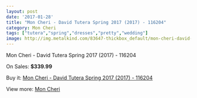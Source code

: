 ```yaml
---
layout: post
date: '2017-01-28'
title: "Mon Cheri - David Tutera Spring 2017 (2017) - 116204"
category: Mon Cheri
tags: ["tutera","spring","dresses","pretty","wedding"]
image: http://img.metalkind.com/83647-thickbox_default/mon-cheri-david-tutera-spring-2017-2017-116204.jpg
---
```

Mon Cheri - David Tutera Spring 2017 (2017) - 116204

On Sales: **$339.99**
<a href="https://www.metalkind.com/en/mon-cheri/20052-mon-cheri-david-tutera-spring-2017-2017-116204.html"><amp-img layout="responsive" width="600" height="600" src="//img.metalkind.com/83647-thickbox_default/mon-cheri-david-tutera-spring-2017-2017-116204.jpg" alt="Mon Cheri - David Tutera Spring 2017 (2017) - 116204 0" /></a>
<a href="https://www.metalkind.com/en/mon-cheri/20052-mon-cheri-david-tutera-spring-2017-2017-116204.html"><amp-img layout="responsive" width="600" height="600" src="//img.metalkind.com/83648-thickbox_default/mon-cheri-david-tutera-spring-2017-2017-116204.jpg" alt="Mon Cheri - David Tutera Spring 2017 (2017) - 116204 1" /></a>
<a href="https://www.metalkind.com/en/mon-cheri/20052-mon-cheri-david-tutera-spring-2017-2017-116204.html"><amp-img layout="responsive" width="600" height="600" src="//img.metalkind.com/83649-thickbox_default/mon-cheri-david-tutera-spring-2017-2017-116204.jpg" alt="Mon Cheri - David Tutera Spring 2017 (2017) - 116204 2" /></a>

Buy it: [Mon Cheri - David Tutera Spring 2017 (2017) - 116204](https://www.metalkind.com/en/mon-cheri/20052-mon-cheri-david-tutera-spring-2017-2017-116204.html "Mon Cheri - David Tutera Spring 2017 (2017) - 116204")

View more: [Mon Cheri](https://www.metalkind.com/en/90-mon-cheri "Mon Cheri")